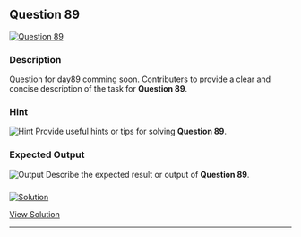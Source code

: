 


## Question 89
<a href="https://github.com/alishgosai/Python-Exercise-and-Solutions/blob/master/questions/Question89.md" target="_blank">
  <img src="https://img.shields.io/badge/Question-89-purple?style=for-the-badge&logoSize=60" alt="Question 89">
</a>

### **Description**
Question for day89 comming soon.
Contributers to provide a clear and concise description of the task for **Question 89**.

### **Hint**
![Hint](https://img.shields.io/badge/Hint:-blue)
Provide useful hints or tips for solving **Question 89**.

### **Expected Output**
![Output](https://img.shields.io/badge/Output:-blue)
Describe the expected result or output of **Question 89**.

### <a href="https://github.com/alishgosai/Python-Exercise-and-Solutions/blob/master/solutions/Solution89.js" target="_blank">
  <img src="https://img.shields.io/badge/Solution-1f8e00?style=for-the-badge&logo=solution&logoColor=white" alt="Solution">
</a>

<a href="https://github.com/alishgosai/Python-Exercise-and-Solutions/blob/master/solutions/Solution89.js" target="_blank">View Solution</a>

---

